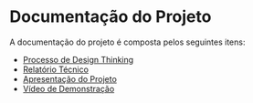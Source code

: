 # Documentação do Projeto

A documentação do projeto é composta pelos seguintes itens: 
 - [Processo de Design Thinking](concepcao/TIAW%20Ado%C3%A7ao%20de%20pets%20(1).pdf)
 - [Relatório Técnico](relatorio/Relatorio%20Tecnico%20-%20TEMPLATE.md)
 - [Apresentação do Projeto](apresentacao/Adotz%20(1).pdf)
 - [Vídeo de Demonstração](https://youtube.com)

